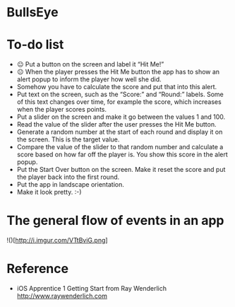 # BullsEye

# To-do list
- 😐 Put a button on the screen and label it “Hit Me!”
- 😐 When the player presses the Hit Me button the app has to show an alert popup to inform the player how well she did. 
- Somehow you have to calculate the score and put that into this alert.
- Put text on the screen, such as the “Score:” and “Round:” labels. Some of this text changes over time, for example the score, which increases when the player scores points.
- Put a slider on the screen and make it go between the values 1 and 100.
- Read the value of the slider after the user presses the Hit Me button.
- Generate a random number at the start of each round and display it on the screen. This is the target value.
- Compare the value of the slider to that random number and calculate a score based on how far off the player is. You show this score in the alert popup.
- Put the Start Over button on the screen. Make it reset the score and put the player back into the first round.
- Put the app in landscape orientation.
- Make it look pretty. :-)

# The general flow of events in an app

!()[http://i.imgur.com/VTtBviG.png]

# Reference

- iOS Apprentice 1 Getting Start from Ray Wenderlich http://www.raywenderlich.com
